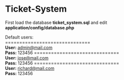 # Ticket-System

First load the database <b>ticket_system.sql</b> and edit <b>application/config/database.php</b>

Default users:<br/>
==============================<br/>
<b>User:</b> admin@mail.com<br/>
<b>Pass:</b> 123456
==============================<br/>
<b>User:</b> jose@mail.com<br/>
<b>Pass:</b> 123456
==============================<br/>
<b>User:</b> richard@mail.com<br/>
<b>Pass:</b> 123456
